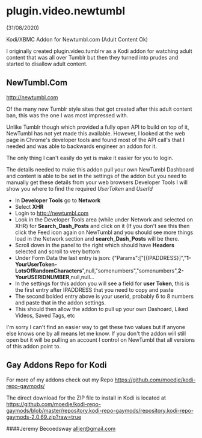# plugin.video.newtumbl 
(31/08/2020)

Kodi/XBMC Addon for Newtumbl.com (Adult Content Ok)

I originally created plugin.video.tumblrv as a Kodi addon for watching adult content that was all over Tumblr but then they turned into prudes and started to disallow adult content.

## NewTumbl.Com
http://newtumbl.com

Of the many new Tumblr style sites that got created after this adult content ban, this was the one I was most impressed with.

Unlike Tumblr though which provided a fully open API to build on top of it, NewTumbl has not yet made this available. However, I looked at the web page in Chrome's developer tools and found most of the API call's that I needed and was able to backwards engineer an addon for it.

The only thing I can't easily do yet is make it easier for you to login.

The details needed to make this addon pull your own NewTumbl Dashboard and content is able to be set in the settings of the addon but you need to manually get these details from your web browsers Developer Tools I will show you where to find the required *UserToken* and *UserId*

- In **Developer Tools** go to **Network**
- Select **XHR**
- Login to http://newtumbl.com
- Look in the Developer Tools area (while under Network and selected on XHR) for **Search_Dash_Posts** and click on it (If you don't see this then click the Feed icon again on NewTumbl and you should see more things load in the Network section and **search_Dash_Posts** will be there.
- Scroll down in the panel to the right which should have **Headers** selected and scroll to very bottom
- Under Form Data the last entry is json: {"Params":["[{IPADDRESS}]","**1-YourUserToken-LotsOfRandomCharacters**",null,"somenumbers","somenumbers",**2-YourUSERIDNUMBER**,null,null...
- In the settings for this addon you will see a field for **user Token**, this is the first entry after IPADDRESS that you need to copy and paste
- The second bolded entry above is your userid, probably 6 to 8 numbers and paste that in the addon settings.
- This should then allow the addon to pull up your own Dashoard, Liked Videos, Saved Tags, etc

I'm sorry I can't find an easier way to get these two values but if anyone else knows one by all means let me know. If you don't the addon will still open but it will be pulling an account I control on NewTumbl that all versions of this addon point to.

## Gay Addons Repo for Kodi
For more of my addons check out my Repo
https://github.com/moedje/kodi-repo-gaymods/

The direct download for the ZIP file to install in Kodi is located at https://github.com/moedje/kodi-repo-gaymods/blob/master/repository.kodi-repo-gaymods/repository.kodi-repo-gaymods-2.0.69.zip?raw=true

####Jeremy Becoedsway
alljer@gmail.com
